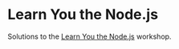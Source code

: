 # Learn You the Node.js
Solutions to the [Learn You the Node.js](https://github.com/workshopper/learnyounode) workshop.
